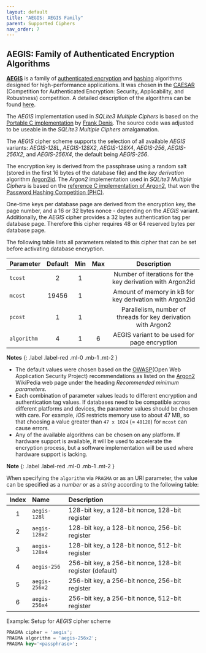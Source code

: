 ```yaml
---
layout: default
title: "AEGIS: AEGIS Family"
parent: Supported Ciphers
nav_order: 7
---
```

## <a name="cipher_aegis"/>AEGIS: Family of Authenticated Encryption Algorithms

[**AEGIS**](https://cfrg.github.io/draft-irtf-cfrg-aegis-aead/draft-irtf-cfrg-aegis-aead.html) is a family of [authenticated encryption](https://en.wikipedia.org/wiki/Authenticated_encryption) and [hashing](https://en.wikipedia.org/wiki/Cryptographic_hash_function) algorithms designed for high-performance applications. It was chosen in the [CAESAR](https://en.wikipedia.org/wiki/CAESAR_Competition) (Competition for Authenticated Encryption: Security, Applicability, and Robustness) competition. A detailed description of the algorithms can be found [here](https://eprint.iacr.org/2013/695.pdf).

The _AEGIS_ implementation used in _SQLite3 Multiple Ciphers_ is based on the [Portable C implementation](https://github.com/aegis-aead/libaegis) by [Frank Denis](https://github.com/jedisct1/). The source code was adjusted to be useable in the _SQLite3 Multiple Ciphers_ amalgamation.

The _AEGIS_ cipher scheme supports the selection of all available _AEGIS_ variants: _AEGIS-128L_, _AEGIS-128X2_, _AEGIS-128X4_, _AEGIS-256_, _AEGIS-256X2_, and _AEGIS-256X4_, the default being _AEGIS-256_.

The encryption key is derived from the passphrase using a random salt (stored in the first 16 bytes of the database file) and the _key derivation_ algorithm [Argon2id](https://en.wikipedia.org/wiki/Argon2). The _Argon2_ implementation used in _SQLite3 Multiple Ciphers_ is based on the [reference C implementation of Argon2](https://github.com/p-h-c/phc-winner-argon2), that won the [Password Hashing Competition (PHC)](https://password-hashing.net/).

One-time keys per database page are derived from the encryption key, the page number, and a 16 or 32 bytes nonce - depending on the _AEGIS_ variant. Additionally, the _AEGIS_ cipher provides a 32 bytes authentication tag per database page. Therefore this cipher requires 48 or 64 reserved bytes per database page.

The following table lists all parameters related to this cipher that can be set before activating database encryption.

| Parameter   | Default | Min   | Max   | Description |
| :---        | :---:   | :---: | :---: | :---:       |
| `tcost`     | 2       | 1     |       | Number of iterations for the key derivation with Argon2id |
| `mcost`     | 19456   | 1     |       | Amount of memory in kB for key derivation with Argon2id |
| `pcost`     | 1       | 1     |       | Parallelism, number of threads for key derivation with Argon2 |
| `algorithm` | 4       | 1     | 6     | AEGIS variant to be used for page encryption |

**Notes**
{: .label .label-red .ml-0 .mb-1 .mt-2 }
- The default values were chosen based on the [OWASP](https://owasp.ord)(Open Web Application Security Project) recommendations as listed on the [Argon2](https://en.wikipedia.org/wiki/Argon2) WikiPedia web page under the heading _Recommended minimum parameters_.
- Each combination of parameter values leads to different encryption and authentication tag values. If databases need to be compatible across different platforms and devices, the parameter values should be chosen with care. For example, _iOS_ restricts memory use to about 47 MB, so that choosing a value greater than `47 x 1024` (= `48128`) for `mcost` can cause errors.
- Any of the available algorithms can be chosen on any platform. If hardware support is available, it will be used to accelerate the encryption process, but a software implementation will be used where hardware support is lacking.

**Note**
{: .label .label-red .ml-0 .mb-1 .mt-2 }

When specifying the `algorithm` via `PRAGMA` or as an URI parameter, the value can be specified as a _number_ or as a _string_ according to the following table:

| Index | Name          | Description |
| :---: | :---          | :--- |
| 1     | `aegis-128l`  | 128-bit key, a 128-bit nonce, 128-bit register |
| 2     | `aegis-128x2` | 128-bit key, a 128-bit nonce, 256-bit register |
| 3     | `aegis-128x4` | 128-bit key, a 128-bit nonce, 512-bit register |
| 4     | `aegis-256`   | 256-bit key, a 256-bit nonce, 128-bit register (default) |
| 5     | `aegis-256x2` | 256-bit key, a 256-bit nonce, 256-bit register |
| 6     | `aegis-256x4` | 256-bit key, a 256-bit nonce, 512-bit register |

<span class="label label-green">Example:</span> Setup for _AEGIS_ cipher scheme

```sql
PRAGMA cipher = 'aegis';
PRAGMA algorithm = 'aegis-256x2';
PRAGMA key='<passphrase>';
```
